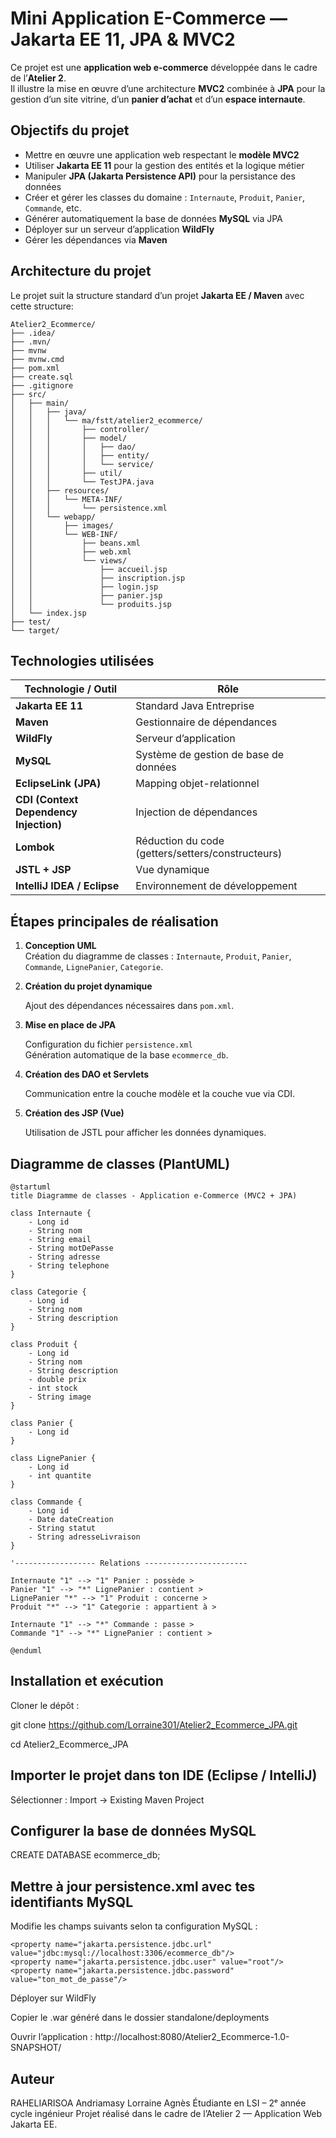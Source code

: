 #  Mini Application E-Commerce — Jakarta EE 11, JPA & MVC2

Ce projet est une **application web e-commerce** développée dans le cadre de l’**Atelier 2**.  
Il illustre la mise en œuvre d’une architecture **MVC2** combinée à **JPA** pour la gestion d’un site vitrine, d’un **panier d’achat** et d’un **espace internaute**.



## Objectifs du projet

- Mettre en œuvre une application web respectant le **modèle MVC2**
- Utiliser **Jakarta EE 11** pour la gestion des entités et la logique métier
- Manipuler **JPA (Jakarta Persistence API)** pour la persistance des données
- Créer et gérer les classes du domaine : `Internaute`, `Produit`, `Panier`, `Commande`, etc.
- Générer automatiquement la base de données **MySQL** via JPA
- Déployer sur un serveur d’application **WildFly**
- Gérer les dépendances via **Maven**



## Architecture du projet

Le projet suit la structure standard d’un projet **Jakarta EE / Maven** avec cette structure:

```
Atelier2_Ecommerce/
├── .idea/
├── .mvn/
├── mvnw
├── mvnw.cmd
├── pom.xml
├── create.sql
├── .gitignore
├── src/
│   ├── main/
│   │   ├── java/
│   │   │   └── ma/fstt/atelier2_ecommerce/
│   │   │       ├── controller/
│   │   │       ├── model/
│   │   │       │   ├── dao/
│   │   │       │   ├── entity/
│   │   │       │   └── service/
│   │   │       ├── util/
│   │   │       └── TestJPA.java
│   │   ├── resources/
│   │   │   └── META-INF/
│   │   │       └── persistence.xml
│   │   └── webapp/
│   │       ├── images/
│   │       └── WEB-INF/
│   │           ├── beans.xml
│   │           ├── web.xml
│   │           └── views/
│   │               ├── accueil.jsp
│   │               ├── inscription.jsp
│   │               ├── login.jsp
│   │               ├── panier.jsp
│   │               └── produits.jsp
│   └── index.jsp
├── test/
└── target/
```




##  Technologies utilisées

| Technologie / Outil | Rôle |
|----------------------|------|
| **Jakarta EE 11** | Standard Java Entreprise |
| **Maven** | Gestionnaire de dépendances |
| **WildFly** | Serveur d’application |
| **MySQL** | Système de gestion de base de données |
| **EclipseLink (JPA)** | Mapping objet-relationnel |
| **CDI (Context Dependency Injection)** | Injection de dépendances |
| **Lombok** | Réduction du code (getters/setters/constructeurs) |
| **JSTL + JSP** | Vue dynamique |
| **IntelliJ IDEA / Eclipse** | Environnement de développement |


## Étapes principales de réalisation

1. **Conception UML**  
   Création du diagramme de classes : `Internaute`, `Produit`, `Panier`, `Commande`, `LignePanier`, `Categorie`.

2. **Création du projet dynamique** 

   Ajout des dépendances nécessaires dans `pom.xml`.

3. **Mise en place de JPA**  

   Configuration du fichier `persistence.xml`  
   Génération automatique de la base `ecommerce_db`.

4. **Création des DAO et Servlets**  
   
   Communication entre la couche modèle et la couche vue via CDI.

5. **Création des JSP (Vue)**  
   
   Utilisation de JSTL pour afficher les données dynamiques.



## Diagramme de classes (PlantUML)

```plantuml
@startuml
title Diagramme de classes - Application e-Commerce (MVC2 + JPA)

class Internaute {
    - Long id
    - String nom
    - String email
    - String motDePasse
    - String adresse
    - String telephone
}

class Categorie {
    - Long id
    - String nom
    - String description
}

class Produit {
    - Long id
    - String nom
    - String description
    - double prix
    - int stock
    - String image
}

class Panier {
    - Long id
}

class LignePanier {
    - Long id
    - int quantite
}

class Commande {
    - Long id
    - Date dateCreation
    - String statut
    - String adresseLivraison
}

'------------------ Relations -----------------------

Internaute "1" --> "1" Panier : possède >
Panier "1" --> "*" LignePanier : contient >
LignePanier "*" --> "1" Produit : concerne >
Produit "*" --> "1" Categorie : appartient à >

Internaute "1" --> "*" Commande : passe >
Commande "1" --> "*" LignePanier : contient >

@enduml

```
 ## Installation et exécution

Cloner le dépôt :

git clone https://github.com/Lorraine301/Atelier2_Ecommerce_JPA.git

cd Atelier2_Ecommerce_JPA


 ## Importer le projet dans ton IDE (Eclipse / IntelliJ)

Sélectionner : Import → Existing Maven Project

 ## Configurer la base de données MySQL

CREATE DATABASE ecommerce_db;


 ## Mettre à jour persistence.xml avec tes identifiants MySQL
 Modifie les champs suivants selon ta configuration MySQL : 
```
<property name="jakarta.persistence.jdbc.url" value="jdbc:mysql://localhost:3306/ecommerce_db"/>
<property name="jakarta.persistence.jdbc.user" value="root"/>
<property name="jakarta.persistence.jdbc.password" value="ton_mot_de_passe"/>

```
Déployer sur WildFly

Copier le .war généré dans le dossier standalone/deployments

Ouvrir l’application :
http://localhost:8080/Atelier2_Ecommerce-1.0-SNAPSHOT/

 ## Auteur

RAHELIARISOA Andriamasy Lorraine Agnès
Étudiante en LSI – 2ᵉ année cycle ingénieur
Projet réalisé dans le cadre de l’Atelier 2 — Application Web Jakarta EE.
